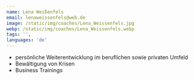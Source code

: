 ```yaml
---
name: Lena Weißenfels
email: lenaweissenfels@web.de
image: /static/img/coaches/Lena_Weissenfels.jpg
webp: /static/img/coaches/Lena_Weissenfels.webp
tags: '',
languages: 'de'
---
```


<ul><li>persönliche Weiterentwicklung im beruflichen sowie privaten Umfeld</li><li>Bewältigung von Krisen</li><li>Business Trainings</li></ul>